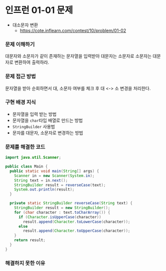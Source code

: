 # 인프런 01-01 문제

- 대소문자 변환
    - https://cote.inflearn.com/contest/10/problem/01-02

### 문제 이해하기
대문자와 소문자가 같이 존재하는 문자열을 입력받아 대문자는 소문자로 소문자는 대문자로 변환하여 출력하라.

### 문제 접근 방법
문자열을 받아 순회하면서 대, 소문자 여부를 체크 후 대 <-> 소 변경을 처리한다.

### 구현 배경 지식
- 문자열을 입력 받는 방법
- 문자열을 `char`타입 배열로 만드는 방법
- `StringBuilder` 사용법
- 문자를 대문자, 소문자로 변경하는 방법

### 문제를 해결한 코드
```java
import java.util.Scanner;

public class Main {
  public static void main(String[] args) {
    Scanner in = new Scanner(System.in);
    String text = in.next();
    StringBuilder result = reverseCase(text);
    System.out.println(result);
  }

  private static StringBuilder reverseCase(String text) {
    StringBuilder result = new StringBuilder();
    for (char character : text.toCharArray()) {
      if (Character.isUpperCase(character))
        result.append(Character.toLowerCase(character));
      else
        result.append(Character.toUpperCase(character));
    }
    return result;
  }
}
```

### 해결하지 못한 이유